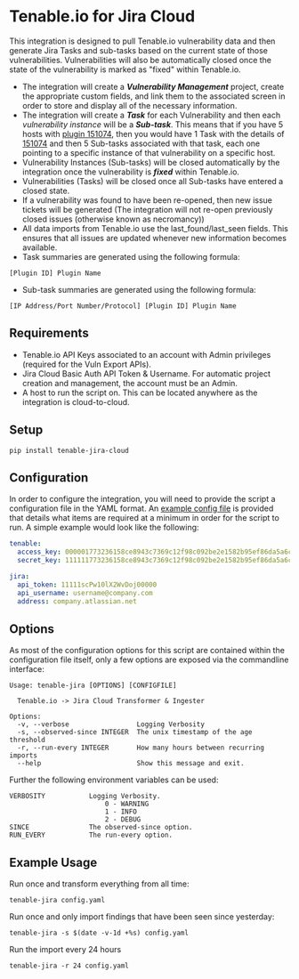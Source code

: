 # Tenable.io for Jira Cloud

This integration is designed to pull Tenable.io vulnerability data and then
generate Jira Tasks and sub-tasks based on the current state of those
vulnerabilities.  Vulnerabilities will also be automatically closed once the
state of the vulnerability is marked as "fixed" within Tenable.io.

* The integration will create a _**Vulnerability Management**_ project, create
  the appropriate custom fields, and link them to the associated screen in order
  to store and display all of the necessary information.
* The integration will create a _**Task**_ for each Vulnerability and then each
  _vulnerability instance_ will be a _**Sub-task**_.  This means that if you
  have 5 hosts with [plugin 151074][151074], then you would have 1 Task with the
  details of [151074] and then 5 Sub-tasks associated with that task, each one
  pointing to a specific instance of that vulnerability on a specific host.
* Vulnerability Instances (Sub-tasks) will be closed automatically by the
  integration once the vulnerability is _**fixed**_ within Tenable.io.
* Vulnerabilities (Tasks) will be closed once all Sub-tasks have entered a
  closed state.
* If a vulnerability was found to have been re-opened, then new issue tickets
  will be generated (The integration will not re-open previously closed issues
  (otherwise known as necromancy))
* All data imports from Tenable.io use the last_found/last_seen fields.  This
  ensures that all issues are updated whenever new information becomes
  available.
* Task summaries are generated using the following formula:

```
[Plugin ID] Plugin Name
```

* Sub-task summaries are generated using the following formula:

```
[IP Address/Port Number/Protocol] [Plugin ID] Plugin Name
```

[151074]: https://www.tenable.com/plugins/nessus/131074

## Requirements

* Tenable.io API Keys associated to an account with Admin privileges (required
  for the Vuln Export APIs).
* Jira Cloud Basic Auth API Token & Username.  For automatic project creation
  and management, the account must be an Admin.
* A host to run the script on.  This can be located anywhere as the integration
  is cloud-to-cloud.

## Setup

```
pip install tenable-jira-cloud
```

## Configuration

In order to configure the integration, you will need to provide the script a
configuration file in the YAML format.  An [example config file][configfile]
is provided that details what items are required at a minimum in order for the
script to run.  A simple example would look like the following:

```yaml
tenable:
  access_key: 000001773236158ce8943c7369c12f98c092be2e1582b95ef86da5a6c3700000
  secret_key: 111111773236158ce8943c7369c12f98c092be2e1582b95ef86da5a6c3711111

jira:
  api_token: 11111scPw10lX2WvDoj00000
  api_username: username@company.com
  address: company.atlassian.net
```

[configfile]: example_config_file.yaml

## Options

As most of the configuration options for this script are contained within the
configuration file itself, only a few options are exposed via the commandline
interface:

```
Usage: tenable-jira [OPTIONS] [CONFIGFILE]

  Tenable.io -> Jira Cloud Transformer & Ingester

Options:
  -v, --verbose                 Logging Verbosity
  -s, --observed-since INTEGER  The unix timestamp of the age threshold
  -r, --run-every INTEGER       How many hours between recurring imports
  --help                        Show this message and exit.
```

Further the following environment variables can be used:

```
VERBOSITY           Logging Verbosity.
                        0 - WARNING
                        1 - INFO
                        2 - DEBUG
SINCE               The observed-since option.
RUN_EVERY           The run-every option.
```

## Example Usage

Run once and transform everything from all time:

```
tenable-jira config.yaml
```

Run once and only import findings that have been seen since yesterday:

```
tenable-jira -s $(date -v-1d +%s) config.yaml
```

Run the import every 24 hours

```
tenable-jira -r 24 config.yaml
```